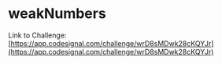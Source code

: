 # weakNumbers

Link to Challenge: [https://app.codesignal.com/challenge/wrD8sMDwk28cKQYJr](https://app.codesignal.com/challenge/wrD8sMDwk28cKQYJr)